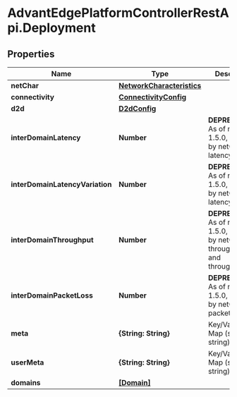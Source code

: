 # AdvantEdgePlatformControllerRestApi.Deployment

## Properties
Name | Type | Description | Notes
------------ | ------------- | ------------- | -------------
**netChar** | [**NetworkCharacteristics**](NetworkCharacteristics.md) |  | [optional] 
**connectivity** | [**ConnectivityConfig**](ConnectivityConfig.md) |  | [optional] 
**d2d** | [**D2dConfig**](D2dConfig.md) |  | [optional] 
**interDomainLatency** | **Number** | **DEPRECATED** As of release 1.5.0, replaced by netChar latency | [optional] 
**interDomainLatencyVariation** | **Number** | **DEPRECATED** As of release 1.5.0, replaced by netChar latencyVariation | [optional] 
**interDomainThroughput** | **Number** | **DEPRECATED** As of release 1.5.0, replaced by netChar throughputUl and throughputDl | [optional] 
**interDomainPacketLoss** | **Number** | **DEPRECATED** As of release 1.5.0, replaced by netChar packetLoss | [optional] 
**meta** | **{String: String}** | Key/Value Pair Map (string, string) | [optional] 
**userMeta** | **{String: String}** | Key/Value Pair Map (string, string) | [optional] 
**domains** | [**[Domain]**](Domain.md) |  | [optional] 


